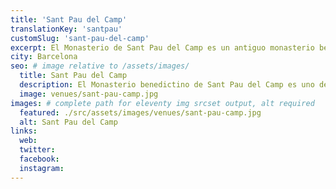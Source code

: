 ```yaml
---
title: 'Sant Pau del Camp'
translationKey: 'santpau'
customSlug: 'sant-pau-del-camp'
excerpt: El Monasterio de Sant Pau del Camp es un antiguo monasterio benedictino situado en el barrio del Raval de Barcelona. Es uno de los edificios románicos mejor conservados de la ciudad.
city: Barcelona
seo: # image relative to /assets/images/
  title: Sant Pau del Camp
  description: El Monasterio benedictino de Sant Pau del Camp es uno de los edificios románicos mejor conservados de Barcelona
  image: venues/sant-pau-camp.jpg
images: # complete path for eleventy img srcset output, alt required
  featured: ./src/assets/images/venues/sant-pau-camp.jpg
  alt: Sant Pau del Camp
links:
  web:
  twitter:
  facebook:
  instagram:
---
```

